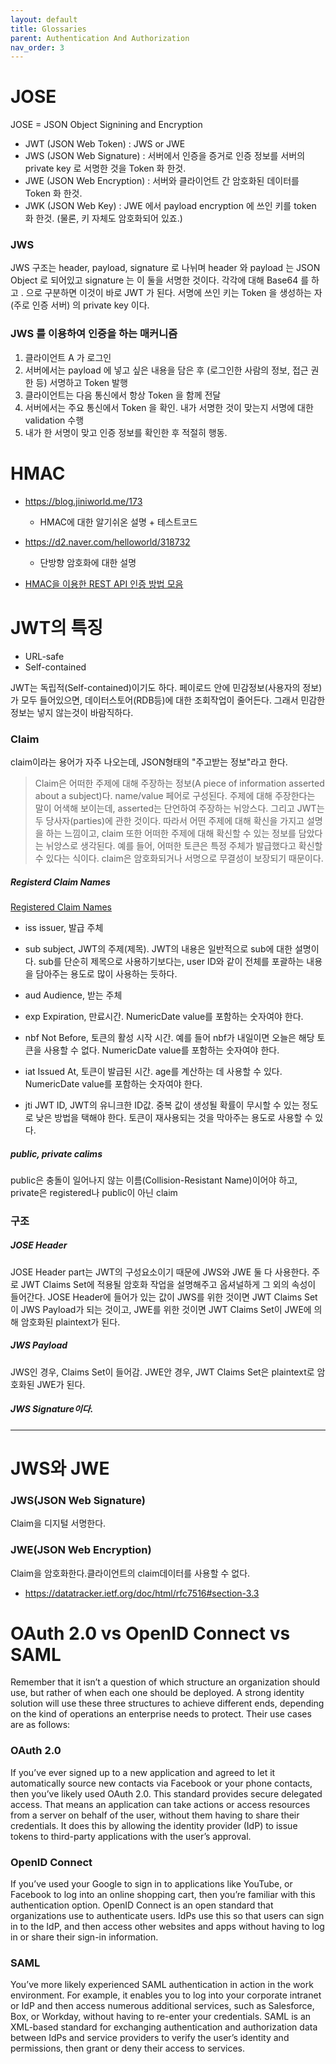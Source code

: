 ```yaml
---
layout: default
title: Glossaries
parent: Authentication And Authorization
nav_order: 3
---
```


# JOSE
 JOSE = JSON Object Signining and Encryption

* JWT (JSON Web Token) : JWS or JWE
* JWS (JSON Web Signature) : 서버에서 인증을 증거로 인증 정보를 서버의 private key 로 서명한 것을 Token 화 한것.
* JWE (JSON Web Encryption) : 서버와 클라이언트 간 암호화된 데이터를 Token 화 한것.
* JWK (JSON Web Key) : JWE 에서 payload encryption 에 쓰인 키를 token 화 한것. (물론, 키 자체도 암호화되어 있죠.)

### JWS
JWS 구조는 header, payload, signature 로 나뉘며 header 와 payload 는 JSON Object 로 되어있고 signature 는 이 둘을 서명한 것이다. 각각에 대해 Base64  를 하고 . 으로 구분하면 이것이 바로 JWT 가 된다. 서명에 쓰인 키는 Token 을 생성하는 자 (주로 인증 서버) 의 private key 이다.

### JWS 를 이용하여 인증을 하는 매커니즘

1. 클라이언트 A 가 로그인
2. 서버에서는 payload 에 넣고 싶은 내용을 담은 후 (로그인한 사람의 정보, 접근 권한 등) 서명하고 Token 발행
3. 클라이언트는 다음 통신에서 항상 Token 을 함께 전달
4. 서버에서는 주요 통신에서 Token 을 확인. 내가 서명한 것이 맞는지 서명에 대한 validation 수행
5. 내가 한 서명이 맞고 인증 정보를 확인한 후 적절히 행동.


# HMAC
 * https://blog.jiniworld.me/173
   + HMAC에 대한 알기쉬온 설명 + 테스트코드

 * https://d2.naver.com/helloworld/318732
   + 단방향 암호화에 대한 설명

 * [HMAC을 이용한 REST API 인증 방법 모음](https://bcho.tistory.com/m/725)


# JWT의 특징

 * URL-safe
 * Self-contained

JWT는 독립적(Self-contained)이기도 하다. 페이로드 안에 민감정보(사용자의 정보)가 모두 들어있으면, 데이터스토어(RDB등)에 대한 조회작업이 줄어든다. 
그래서 민감한 정보는 넣지 않는것이 바람직하다.

### Claim
claim이라는 용어가 자주 나오는데, JSON형태의 "주고받는 정보"라고 한다. 

> Claim은 어떠한 주제에 대해 주장하는 정보(A piece of information asserted about a subject)다. name/value 페어로 구성된다. 
> 주제에 대해 주장한다는 말이 어색해 보이는데, asserted는 단언하여 주장하는 뉘앙스다. 그리고 JWT는 두 당사자(parties)에 관한 것이다. 
> 따라서 어떤 주제에 대해 확신을 가지고 설명을 하는 느낌이고, claim 또한 어떠한 주제에 대해 확신할 수 있는 정보를 담았다는 뉘앙스로 생각된다. 
> 예를 들어, 어떠한 토큰은 특정 주체가 발급했다고 확신할 수 있다는 식이다. claim은 암호화되거나 서명으로 무결성이 보장되기 때문이다.

##### Registerd Claim Names

[Registered Claim Names](https://datatracker.ietf.org/doc/html/rfc7519#section-4.1)

 * iss
   issuer, 발급 주체
   
 * sub
   subject, JWT의 주제(제목). JWT의 내용은 일반적으로 sub에 대한 설명이다.
   sub를 단순히 제목으로 사용하기보다는, user ID와 같이 전체를 포괄하는 내용을 담아주는 용도로 많이 사용하는 듯하다.

 * aud
   Audience, 받는 주체
   
 * exp
   Expiration, 만료시간. NumericDate value를 포함하는 숫자여야 한다.

 * nbf
   Not Before, 토큰의 활성 시작 시간. 예를 들어 nbf가 내일이면 오늘은 해당 토큰을 사용할 수 없다. NumericDate value를 포함하는 숫자여야 한다.
   
 * iat
   Issued At, 토큰이 발급된 시간. age를 계산하는 데 사용할 수 있다. NumericDate value를 포함하는 숫자여야 한다.

 * jti
   JWT ID, JWT의 유니크한 ID값. 중복 값이 생성될 확률이 무시할 수 있는 정도로 낮은 방법을 택해야 한다. 토큰이 재사용되는 것을 막아주는 용도로 사용할 수 있다.



##### public, private calims
public은 충돌이 일어나지 않는 이름(Collision-Resistant Name)이어야 하고, private은 registered나 public이 아닌 claim



### 구조

##### JOSE Header

JOSE Header part는 JWT의 구성요소이기 때문에 JWS와 JWE 둘 다 사용한다. 주로 JWT Claims Set에 적용될 암호화 작업을 설명해주고 옵셔널하게 그 외의 속성이 들어간다.
JOSE Header에 들어가 있는 값이 JWS를 위한 것이면 JWT Claims Set이 JWS Payload가 되는 것이고, JWE를 위한 것이면 JWT Claims Set이 JWE에 의해 암호화된 plaintext가 된다.


##### JWS Payload

JWS인 경우, Claims Set이 들어감.
JWE안 경우, JWT Claims Set은 plaintext로 암호화된 JWE가 된다.


##### JWS Signature이다.



---
# JWS와 JWE

### JWS(JSON Web Signature)
Claim을 디지털 서명한다. 




### JWE(JSON Web Encryption)
Claim을 암호화한다.클라이언트의 claim데이터를 사용할 수 없다.

* https://datatracker.ietf.org/doc/html/rfc7516#section-3.3


# OAuth 2.0 vs OpenID Connect vs SAML
Remember that it isn’t a question of which structure an organization should use, but rather of when each one should be deployed. A strong identity solution will use these three structures to achieve different ends, depending on the kind of operations an enterprise needs to protect. Their use cases are as follows:

### OAuth 2.0
If you’ve ever signed up to a new application and agreed to let it automatically source new contacts via Facebook or your phone contacts, then you’ve likely used OAuth 2.0. This standard provides secure delegated access. That means an application can take actions or access resources from a server on behalf of the user, without them having to share their credentials. It does this by allowing the identity provider (IdP) to issue tokens to third-party applications with the user’s approval.

### OpenID Connect
If you’ve used your Google to sign in to applications like YouTube, or Facebook to log into an online shopping cart, then you’re familiar with this authentication option. OpenID Connect is an open standard that organizations use to authenticate users. IdPs use this so that users can sign in to the IdP, and then access other websites and apps without having to log in or share their sign-in information.

### SAML
You’ve more likely experienced SAML authentication in action in the work environment. For example, it enables you to log into your corporate intranet or IdP and then access numerous additional services, such as Salesforce, Box, or Workday, without having to re-enter your credentials. SAML is an XML-based standard for exchanging authentication and authorization data between IdPs and service providers to verify the user’s identity and permissions, then grant or deny their access to services.
